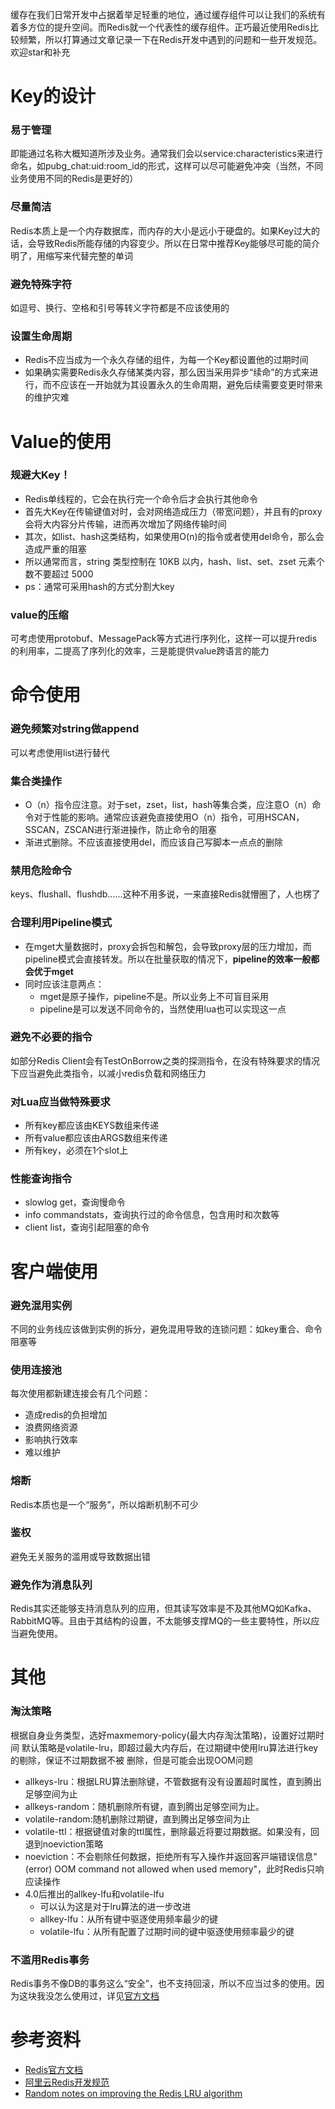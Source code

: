 缓存在我们日常开发中占据着举足轻重的地位，通过缓存组件可以让我们的系统有着多方位的提升空间。而Redis就一个代表性的缓存组件。正巧最近使用Redis比较频繁，所以打算通过文章记录一下在Redis开发中遇到的问题和一些开发规范。欢迎star和补充

# Key的设计
### 易于管理
即能通过名称大概知道所涉及业务。通常我们会以service:characteristics来进行命名，如pubg_chat:uid:room_id的形式，这样可以尽可能避免冲突（当然，不同业务使用不同的Redis是更好的）
### 尽量简洁
Redis本质上是一个内存数据库，而内存的大小是远小于硬盘的。如果Key过大的话，会导致Redis所能存储的内容变少。所以在日常中推荐Key能够尽可能的简介明了，用缩写来代替完整的单词
### 避免特殊字符
如逗号、换行、空格和引号等转义字符都是不应该使用的
### 设置生命周期
- Redis不应当成为一个永久存储的组件，为每一个Key都设置他的过期时间
- 如果确实需要Redis永久存储某类内容，那么因当采用异步“续命”的方式来进行，而不应该在一开始就为其设置永久的生命周期，避免后续需要变更时带来的维护灾难

# Value的使用
### 规避大Key！
- Redis单线程的，它会在执行完一个命令后才会执行其他命令
- 首先大Key在传输键值对时，会对网络造成压力（带宽问题），并且有的proxy会将大内容分片传输，进而再次增加了网络传输时间
- 其次，如list、hash这类结构，如果使用O(n)的指令或者使用del命令，那么会造成严重的阻塞
- 所以通常而言，string 类型控制在 10KB 以内，hash、list、set、zset 元素个数不要超过 5000
- ps：通常可采用hash的方式分割大key
### value的压缩
可考虑使用protobuf、MessagePack等方式进行序列化，这样一可以提升redis的利用率，二提高了序列化的效率，三是能提供value跨语言的能力

# 命令使用
### 避免频繁对string做append
可以考虑使用list进行替代
### 集合类操作
- O（n）指令应注意。对于set，zset，list，hash等集合类，应注意O（n）命令对于性能的影响。通常应该避免直接使用O（n）指令，可用HSCAN，SSCAN，ZSCAN进行渐进操作，防止命令的阻塞
- 渐进式删除。不应该直接使用del，而应该自己写脚本一点点的删除
### 禁用危险命令
keys、flushall、flushdb......这种不用多说，一来直接Redis就懵圈了，人也楞了
### 合理利用Pipeline模式
- 在mget大量数据时，proxy会拆包和解包，会导致proxy层的压力增加，而pipeline模式会直接转发。所以在批量获取的情况下，**pipeline的效率一般都会优于mget**
- 同时应该注意两点：
	- mget是原子操作，pipeline不是。所以业务上不可盲目采用
	- pipeline是可以发送不同命令的，当然使用lua也可以实现这一点
### 避免不必要的指令
如部分Redis Client会有TestOnBorrow之类的探测指令，在没有特殊要求的情况下应当避免此类指令，以减小redis负载和网络压力
### 对Lua应当做特殊要求
- 所有key都应该由KEYS数组来传递
- 所有value都应该由ARGS数组来传递
- 所有key，必须在1个slot上
### 性能查询指令
- slowlog get，查询慢命令
- info commandstats，查询执行过的命令信息，包含用时和次数等
- client list，查询引起阻塞的命令


# 客户端使用
### 避免混用实例
不同的业务线应该做到实例的拆分，避免混用导致的连锁问题：如key重合、命令阻塞等
### 使用连接池
每次使用都新建连接会有几个问题：
- 造成redis的负担增加
- 浪费网络资源
- 影响执行效率
- 难以维护
### 熔断
Redis本质也是一个“服务”，所以熔断机制不可少
### 鉴权
避免无关服务的滥用或导致数据出错
### 避免作为消息队列
Redis其实还能够支持消息队列的应用，但其读写效率是不及其他MQ如Kafka、RabbitMQ等。且由于其结构的设置，不太能够支撑MQ的一些主要特性，所以应当避免使用。

# 其他
### 淘汰策略
根据⾃⾝业务类型，选好maxmemory-policy(最⼤内存淘汰策略)，设置好过期时间
默认策略是volatile-lru，即超过最⼤内存后，在过期键中使⽤lru算法进⾏key的剔除，保证不过期数据不被 删除，但是可能会出现OOM问题
- allkeys-lru：根据LRU算法删除键，不管数据有没有设置超时属性，直到腾出⾜够空间为⽌
- allkeys-random：随机删除所有键，直到腾出⾜够空间为⽌。
- volatile-random:随机删除过期键，直到腾出⾜够空间为⽌
- volatile-ttl：根据键值对象的ttl属性，删除最近将要过期数据。如果没有，回退到noeviction策略
- noeviction：不会剔除任何数据，拒绝所有写⼊操作并返回客⼾端错误信息"(error) OOM command not allowed when used memory"，此时Redis只响应读操作
- 4.0后推出的allkey-lfu和volatile-lfu
	- 可以认为这是对于lru算法的进一步改进
	- allkey-lfu：从所有键中驱逐使用频率最少的键
	- volatile-lfu：从所有配置了过期时间的键中驱逐使用频率最少的键
### 不滥用Redis事务
Redis事务不像DB的事务这么“安全”，也不支持回滚，所以不应当过多的使用。因为这块我没怎么使用过，详见[官方文档](https://redis.io/topics/transactions)

# 参考资料
- [Redis官方文档](https://redis.io/documentation)
- [阿里云Redis开发规范](https://www.infoq.cn/article/K7dB5AFKI9mr5Ugbs_px)
- [Random notes on improving the Redis LRU algorithm](http://antirez.com/news/109)
